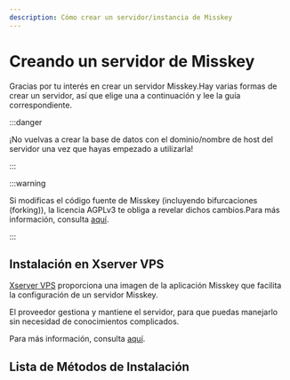 ```yaml
---
description: Cómo crear un servidor/instancia de Misskey
---
```


# Creando un servidor de Misskey

Gracias por tu interés en crear un servidor Misskey.Hay varias formas de crear un servidor, así que elige una a continuación y lee la guía correspondiente.

:::danger

¡No vuelvas a crear la base de datos con el dominio/nombre de host del servidor una vez que hayas empezado a utilizarla!

:::

:::warning

Si modificas el código fuente de Misskey (incluyendo  bifurcaciones (forking)), la licencia AGPLv3 te obliga a revelar dichos cambios.Para más información, consulta [aquí](/docs/for-admin/install/resources/forking/).

:::

## Instalación en Xserver VPS

[Xserver VPS](https://vps.xserver.ne.jp/) proporciona una imagen de la aplicación Misskey que facilita la configuración de un servidor Misskey.

El proveedor gestiona y mantiene el servidor, para que puedas manejarlo sin necesidad de conocimientos complicados.

Para más información, consulta [aquí](https://sns.xserver.ne.jp/misskey.php).

## Lista de Métodos de Instalación

<MkIndex />
